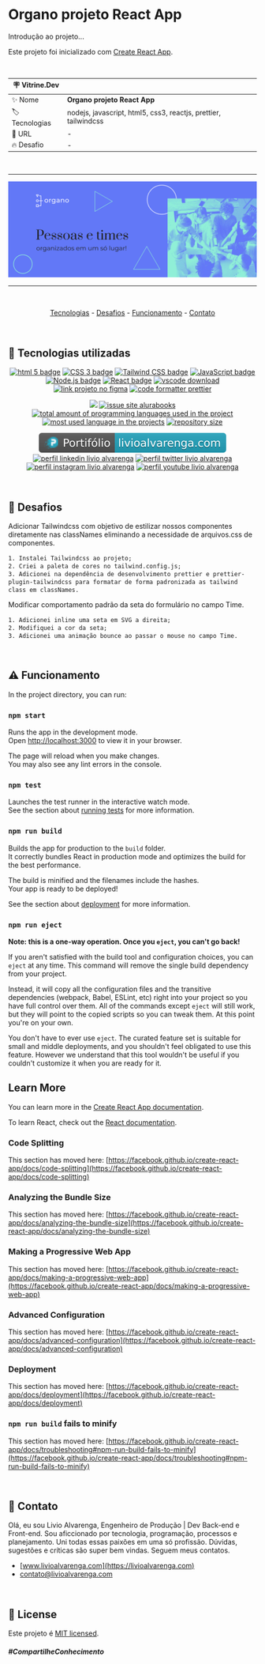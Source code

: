 # Organo projeto React App

Introdução ao projeto...

Este projeto foi inicializado com [Create React App](https://github.com/facebook/create-react-app).

&nbsp;

| :placard: Vitrine.Dev |                                                                 |
| --------------------- | --------------------------------------------------------------- |
| :sparkles: Nome       | **Organo projeto React App**                                    |
| :label: Tecnologias   | nodejs, javascript, html5, css3, reactjs, prettier, tailwindcss |
| :rocket: URL          | -                                                               |
| :fire: Desafio        | -                                                               |

&nbsp;

<hr>

![Organo App](https://github.com/LivioAlvarenga/organo/blob/master/public/images/banner.png?raw=true#vitrinedev)

<hr>

&nbsp;

<p align="center">
  <a href="#-tecnologias-utilizadas">Tecnologias</a> -
  <a href="#-desafios">Desafios</a> -
  <a href="#-funcionamento">Funcionamento</a> -
  <a href="#-contato">Contato</a>
</p>

&nbsp;

<a id="-tecnologias-utilizadas"></a>

## :floppy_disk: Tecnologias utilizadas

<p align="center">
  <a href= "https://html5.org/"><img alt="html 5 badge" src="https://img.shields.io/static/v1?logoWidth=15&logoColor=E34F26&logo=HTML5&label=Markup Language&message=HTML5&color=E34F26"></a>
  <a href= "https://developer.mozilla.org/pt-BR/docs/Web/CSS"><img alt="CSS 3 badge" src="https://img.shields.io/static/v1?logoWidth=15&logoColor=1572B6&logo=CSS3&label=Style&message=CSS3&color=1572B6"></a>
  <a href= "https://tailwindcss.com/"><img alt="Tailwind CSS badge" src="https://img.shields.io/static/v1?logoWidth=15&logoColor=06b6d4&logo=Tailwind CSS&label=Style&message=Tailwind CSS&color=06b6d4"></a>
  <a href= "https://www.javascript.com/"><img alt="JavaScript badge" src="https://img.shields.io/static/v1?logoWidth=15&logoColor=F7DF1E&logo=JavaScript&label=Language&message=JavaScript&color=F7DF1E"></a>
  <a href= "https://nodejs.org/en/"><img alt="Node.js badge" src="https://img.shields.io/static/v1?logoWidth=15&logoColor=339933&logo=Node.js&label=Runtime Environment&message=Node.js&color=3139933"></a>
  <a href= "https://reactjs.org/"><img alt="React badge" src="https://img.shields.io/static/v1?logoWidth=15&logoColor=61dafb&logo=React&label=Framework&message=React&color=61dafb"></a>
  <a href= "https://code.visualstudio.com/download"><img alt="vscode download" src="https://img.shields.io/static/v1?logoWidth=15&logoColor=007ACC&logo=Visual Studio Code&label=IDE&message=Visual Studio Code&color=007ACC"></a>
  <a href= "https://www.figma.com/file/ooXqESlYLpMYzVdDakYqY6/Projeto-Intro-ao-React-(Copy)?node-id=134%3A128&t=h5Sb4cekDbSTfEnc-0"><img alt="link projeto no figma" src="https://img.shields.io/static/v1?logoWidth=15&logoColor=F24E1E&logo=Figma&label=Designer&message=Figma&color=F24E1E"></a>
  <a href= "https://github.com/prettier/prettier"><img alt="code formatter prettier" src="https://img.shields.io/static/v1?logoWidth=15&logoColor=F7B93E&logo=Prettier&label=Code Formatter&message=Prettier&color=F7B93E"></a>
</p>

<p align="center">
  <a href="#license"><img src="https://img.shields.io/github/license/LivioAlvarenga/organo?color=ff0000"></a>
  <a href="https://github.com/LivioAlvarenga/organo/issues"><img src="https://img.shields.io/github/issues/LivioAlvarenga/organo" alt="issue site alurabooks" /></a>
  <a href="https://github.com/LivioAlvarenga/organo"><img src="https://img.shields.io/github/languages/count/LivioAlvarenga/organo" alt="total amount of programming languages used in the project" /></a>
  <a href="https://github.com/LivioAlvarenga/organo"><img src="https://img.shields.io/github/languages/top/LivioAlvarenga/organo" alt="most used language in the projects" /></a>
  <a href="https://github.com/LivioAlvarenga/organo"><img src="https://img.shields.io/github/repo-size/LivioAlvarenga/organo" alt="repository size" /></a>
<p>
<p align="center">
  <a href= "https://www.livioalvarenga.com/"><img alt="portifólio livio alvarenga" src="https://raw.githubusercontent.com/LivioAlvarenga/LivioAlvarenga/3109a24e71f07dbad193ae0ddbc43b69b39c7adf/files/badgePortifolioLivio.svg"></a>
  <a href= "https://www.linkedin.com/in/livio-alvarenga-planejamento-mrp-engenheiro-produ%C3%A7%C3%A3o-materiais-vba-powerbi/"><img alt="perfil linkedin livio alvarenga" src="https://img.shields.io/static/v1?logoWidth=15&logoColor=0A66C2&logo=LinkedIn&label=LinkedIn&message=Livio Alvarenga&color=0A66C2"></a>
  <a href= "https://twitter.com/AlvarengaLivio"><img alt="perfil twitter livio alvarenga" src="https://img.shields.io/static/v1?logoWidth=15&logoColor=1DA1F2&logo=Twitter&label=Twitter&message=@AlvarengaLivio&color=1DA1F2"></a>
  <a href= "https://www.instagram.com/livio_alvarenga/"><img alt="perfil instagram livio alvarenga" src="https://img.shields.io/static/v1?logoWidth=15&logoColor=E4405F&logo=Instagram&label=Instagram&message=@livio_alvarenga&color=E4405F"></a>
  <a href= "https://www.youtube.com/channel/UCrZgsh8IWyyNrRZ7cjrPbcg"><img alt="perfil youtube livio alvarenga" src="https://img.shields.io/static/v1?logoWidth=15&logoColor=FF0000&logo=YouTube&label=Youtube&message=Livio Alvarenga&color=FF0000"></a>
</p>

&nbsp;

<a id="-desafios"></a>

## :dart: Desafios

Adicionar Tailwindcss com objetivo de estilizar nossos componentes diretamente nas classNames eliminando a necessidade de arquivos.css de componentes.

    1. Instalei Tailwindcss ao projeto;
    2. Criei a paleta de cores no tailwind.config.js;
    3. Adicionei na dependência de desenvolvimento prettier e prettier-plugin-tailwindcss para formatar de forma padronizada as tailwind class em classNames.

Modificar comportamento padrão da seta do formulário no campo Time.

    1. Adicionei inline uma seta em SVG a direita;
    2. Modifiquei a cor da seta;
    3. Adicionei uma animação bounce ao passar o mouse no campo Time.

&nbsp;

<a id="-funcionamento"></a>

## :warning: Funcionamento

In the project directory, you can run:

### `npm start`

Runs the app in the development mode.\
Open [http://localhost:3000](http://localhost:3000) to view it in your browser.

The page will reload when you make changes.\
You may also see any lint errors in the console.

### `npm test`

Launches the test runner in the interactive watch mode.\
See the section about [running tests](https://facebook.github.io/create-react-app/docs/running-tests) for more information.

### `npm run build`

Builds the app for production to the `build` folder.\
It correctly bundles React in production mode and optimizes the build for the best performance.

The build is minified and the filenames include the hashes.\
Your app is ready to be deployed!

See the section about [deployment](https://facebook.github.io/create-react-app/docs/deployment) for more information.

### `npm run eject`

**Note: this is a one-way operation. Once you `eject`, you can't go back!**

If you aren't satisfied with the build tool and configuration choices, you can `eject` at any time. This command will remove the single build dependency from your project.

Instead, it will copy all the configuration files and the transitive dependencies (webpack, Babel, ESLint, etc) right into your project so you have full control over them. All of the commands except `eject` will still work, but they will point to the copied scripts so you can tweak them. At this point you're on your own.

You don't have to ever use `eject`. The curated feature set is suitable for small and middle deployments, and you shouldn't feel obligated to use this feature. However we understand that this tool wouldn't be useful if you couldn't customize it when you are ready for it.

## Learn More

You can learn more in the [Create React App documentation](https://facebook.github.io/create-react-app/docs/getting-started).

To learn React, check out the [React documentation](https://reactjs.org/).

### Code Splitting

This section has moved here: [https://facebook.github.io/create-react-app/docs/code-splitting](https://facebook.github.io/create-react-app/docs/code-splitting)

### Analyzing the Bundle Size

This section has moved here: [https://facebook.github.io/create-react-app/docs/analyzing-the-bundle-size](https://facebook.github.io/create-react-app/docs/analyzing-the-bundle-size)

### Making a Progressive Web App

This section has moved here: [https://facebook.github.io/create-react-app/docs/making-a-progressive-web-app](https://facebook.github.io/create-react-app/docs/making-a-progressive-web-app)

### Advanced Configuration

This section has moved here: [https://facebook.github.io/create-react-app/docs/advanced-configuration](https://facebook.github.io/create-react-app/docs/advanced-configuration)

### Deployment

This section has moved here: [https://facebook.github.io/create-react-app/docs/deployment](https://facebook.github.io/create-react-app/docs/deployment)

### `npm run build` fails to minify

This section has moved here: [https://facebook.github.io/create-react-app/docs/troubleshooting#npm-run-build-fails-to-minify](https://facebook.github.io/create-react-app/docs/troubleshooting#npm-run-build-fails-to-minify)

&nbsp;

<a id="-contato"></a>

## :email: Contato

Olá, eu sou Livio Alvarenga, Engenheiro de Produção | Dev Back-end e Front-end. Sou aficcionado por tecnologia, programação, processos e planejamento. Uni todas essas paixões em uma só profissão. Dúvidas, sugestões e críticas são super bem vindas. Seguem meus contatos.

- [www.livioalvarenga.com](https://livioalvarenga.com)
- contato@livioalvarenga.com

&nbsp;

## :no_entry_sign: License

Este projeto é [MIT licensed](./LICENSE).

##### _#CompartilheConhecimento_
